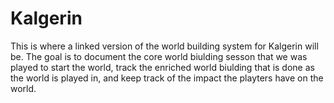 # Kalgerin

This is where a linked version of the world building system for Kalgerin will be. The goal is to document the core world biulding sesson that we was played to start the world, track the enriched world biulding that is done as the world is played in, and keep track of the impact the playters have on the world.
